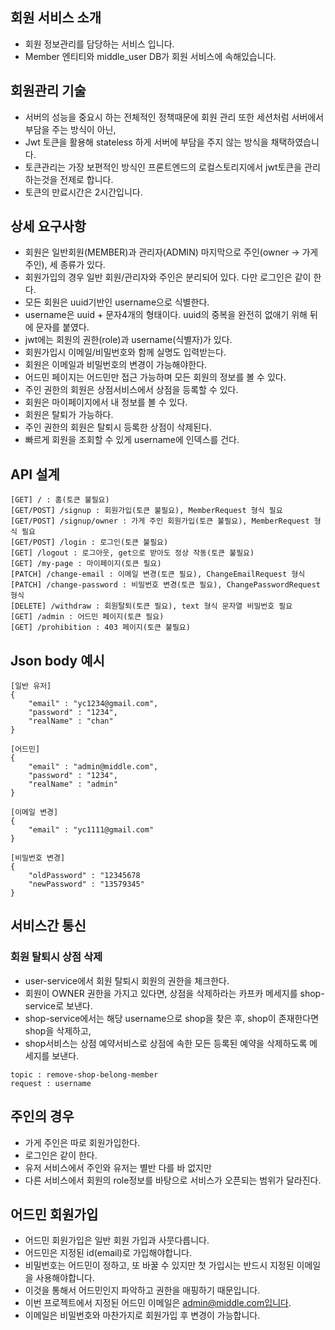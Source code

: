 ## 회원 서비스 소개
* 회원 정보관리를 담당하는 서비스 입니다.
* Member 엔티티와 middle_user DB가 회원 서비스에 속해있습니다.

## 회원관리 기술
* 서버의 성능을 중요시 하는 전체적인 정책때문에 회원 관리 또한 세션처럼 서버에서 부담을 주는 방식이 아닌,
* Jwt 토큰을 활용해 stateless 하게 서버에 부담을 주지 않는 방식을 채택하였습니다.
* 토큰관리는 가장 보편적인 방식인 프론트엔드의 로컬스토리지에서 jwt토큰을 관리하는것을 전제로 합니다.
* 토큰의 만료시간은 2시간입니다.

## 상세 요구사항
* 회원은 일반회원(MEMBER)과 관리자(ADMIN) 마지막으로 주인(owner -> 가게 주인), 세 종류가 있다.
* 회원가입의 경우 일반 회원/관리자와 주인은 분리되어 있다. 다만 로그인은 같이 한다.
* 모든 회원은 uuid기반인 username으로 식별한다.
* username은 uuid + 문자4개의 형태이다. uuid의 중복을 완전히 없애기 위해 뒤에 문자를 붙였다.
* jwt에는 회원의 권한(role)과 username(식별자)가 있다.
* 회원가입시 이메일/비밀번호와 함께 실명도 입력받는다.
* 회원은 이메일과 비밀번호의 변경이 가능해야한다.
* 어드민 페이지는 어드민만 접근 가능하며 모든 회원의 정보를 볼 수 있다.
* 주인 권한의 회원은 상점서비스에서 상점을 등록할 수 있다.
* 회원은 마이페이지에서 내 정보를 볼 수 있다.
* 회원은 탈퇴가 가능하다.
* 주인 권한의 회원은 탈퇴시 등록한 상점이 삭제된다.
* 빠르게 회원을 조회할 수 있게 username에 인덱스를 건다.

## API 설계
```
[GET] / : 홈(토큰 불필요)
[GET/POST] /signup : 회원가입(토큰 불필요), MemberRequest 형식 필요
[GET/POST] /signup/owner : 가게 주인 회원가입(토큰 불필요), MemberRequest 형식 필요
[GET/POST] /login : 로그인(토큰 불필요)
[GET] /logout : 로그아웃, get으로 받아도 정상 작동(토큰 불필요)
[GET] /my-page : 마이페이지(토큰 필요)
[PATCH] /change-email : 이메일 변경(토큰 필요), ChangeEmailRequest 형식
[PATCH] /change-password : 비밀번호 변경(토큰 필요), ChangePasswordRequest 형식
[DELETE] /withdraw : 회원탈퇴(토큰 필요), text 형식 문자열 비밀번호 필요
[GET] /admin : 어드민 페이지(토큰 필요)
[GET] /prohibition : 403 페이지(토큰 불필요)
```

## Json body 예시
```
[일반 유저]
{
    "email" : "yc1234@gmail.com",
    "password" : "1234",
    "realName" : "chan"
}

[어드민]
{
    "email" : "admin@middle.com",
    "password" : "1234",
    "realName" : "admin"
}

[이메일 변경]
{
    "email" : "yc1111@gmail.com"
}

[비밀번호 변경]
{
    "oldPassword" : "12345678
    "newPassword" : "13579345"
}
```

## 서비스간 통신
### 회원 탈퇴시 상점 삭제
* user-service에서 회원 탈퇴시 회원의 권한을 체크한다.
* 회원이 OWNER 권한을 가지고 있다면, 상점을 삭제하라는 카프카 메세지를 shop-service로 보낸다.
* shop-service에서는 해당 username으로 shop을 찾은 후, shop이 존재한다면 shop을 삭제하고, 
* shop서비스는 상점 예약서비스로 상점에 속한 모든 등록된 예약을 삭제하도록 메세지를 보낸다.
```
topic : remove-shop-belong-member
request : username
```


## 주인의 경우
* 가게 주인은 따로 회원가입한다.
* 로그인은 같이 한다.
* 유저 서비스에서 주인와 유저는 별반 다를 바 없지만
* 다른 서비스에서 회원의 role정보를 바탕으로 서비스가 오픈되는 범위가 달라진다.

## 어드민 회원가입
* 어드민 회원가입은 일반 회원 가입과 사뭇다릅니다.
* 어드민은 지정된 id(email)로 가입해야합니다.
* 비밀번호는 어드민이 정하고, 또 바꿀 수 있지만 첫 가입시는 반드시 지정된 이메일을 사용해야합니다.
* 이것을 통해서 어드민인지 파악하고 권한을 매핑하기 때문입니다.
* 이번 프로젝트에서 지정된 어드민 이메일은 admin@middle.com입니다.
* 이메일은 비밀번호와 마찬가지로 회원가입 후 변경이 가능합니다.